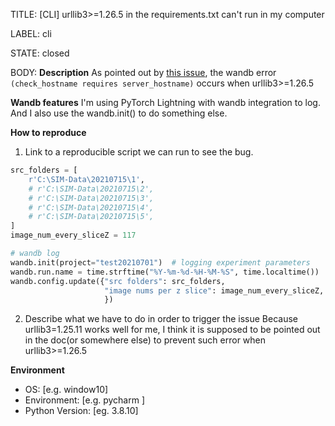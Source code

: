 TITLE:
[CLI] urllib3>=1.26.5 in the requirements.txt can't run in my computer

LABEL:
cli

STATE:
closed

BODY:
**Description**
As pointed out by [this issue](https://github.com/wandb/client/issues/2012#issue-844332707), the  wandb error `(check_hostname requires server_hostname)` occurs when urllib3>=1.26.5 

**Wandb features**
I'm using PyTorch Lightning with wandb integration to log. And I also use the wandb.init() to do something else.

**How to reproduce**
1. Link to a reproducible script we can run to see the bug. 
```python
src_folders = [
    r'C:\SIM-Data\20210715\1',
    # r'C:\SIM-Data\20210715\2',
    # r'C:\SIM-Data\20210715\3',
    # r'C:\SIM-Data\20210715\4',
    # r'C:\SIM-Data\20210715\5',
]
image_num_every_sliceZ = 117

# wandb log
wandb.init(project="test20210701")  # logging experiment parameters
wandb.run.name = time.strftime("%Y-%m-%d-%H-%M-%S", time.localtime())
wandb.config.update({"src folders": src_folders,
                     "image nums per z slice": image_num_every_sliceZ,                     
                     })
```
2. Describe what we have to do in order to trigger the issue
Because urllib3=1.25.11 works well for me, I think it is supposed to be pointed out in the doc(or somewhere else) to prevent such error when urllib3>=1.26.5

**Environment**
- OS: [e.g. window10]
- Environment: [e.g. pycharm ]
- Python Version: [eg. 3.8.10]


